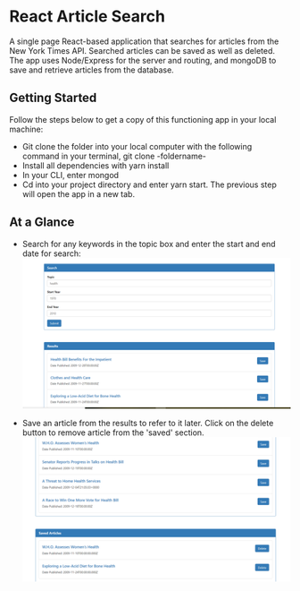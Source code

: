 # React Article Search
A single page React-based application that searches for articles from the New York Times API. Searched articles can be saved as well as deleted. The app uses Node/Express for the server and routing, and mongoDB to save and retrieve articles from the database.



## Getting Started
Follow the steps below to get a copy of this functioning app in your local machine:
* Git clone the folder into your local computer with the following command in your terminal, git clone -foldername-
* Install all dependencies with yarn install
* In your CLI, enter mongod
* Cd into your project directory and enter yarn start. The previous step will open the app in a new tab.
  

## At a Glance
* Search for any keywords in the topic box and enter the start and end date for search:
 ![Screenshot](images/search.png "search")
 
* Save an article from the results to refer to it later. Click on the delete button to remove article from the 'saved' section.
 ![Screenshot](images/saveAndDelete.png "SaveOrDelete")
 
 
 
 


 
 
